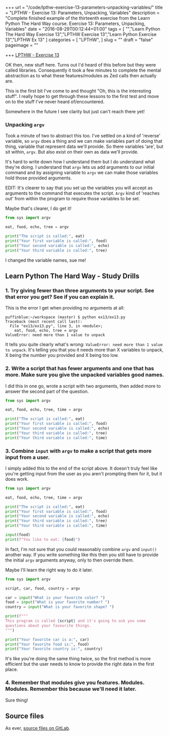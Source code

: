 +++
url = "/code/lpthw-exercise-13-parameters-unpacking-variables/"
title = "LPTHW - Exercise 13: Parameters, Unpacking, Variables"
description = "Complete finished example of the thirteenth exercise from the Learn Python The Hard Way course. Exercise 13: Parameters, Unpacking, Variables"
date = "2016-08-29T00:12:44+01:00"
tags = [
  "","Learn Python The Hard Way Exercise 13","LPTHW Exercise 13","Learn Python Exercise 13","LPTHW Ex 13"
]
categories = [
  "LPTHW",
]
slug = ""
draft = "false"
pageimage = ""

+++
[LPTHW - Exercise 13](http://learnpythonthehardway.org/book/ex13.html)

OK then, new stuff here. Turns out I'd heard of this before but they were called libraries. Consequently it took a few minutes to complete the mental abstraction as to what these features/modules as Zed calls then actually are. 

This is the first bit I've come to and thought "Oh, this is the interesting stuff". I really hope to get through these lessons to the first test and move on to the stuff I've never heard of/encountered. 

Somewhere in the future I see clarity but just can't reach there yet!

### Unpacking `argv`

Took a minute of two to abstract this too. I've settled on a kind of 'reverse' variable, so `argv` does a thing and we can make variables part of doing that thing, variable that represent data we'll provide. So there variables 'are', but sit within, `argv`. But also exist on their own as data we'll provide. 

It's hard to write down how I understand them but I do understand what they're doing. I understand that `argv` lets us add arguments to our initial command and by assigning variable to `argv` we can make those variables hold those provided arguments. 

EDIT: It's clearer to say that you set up the variables you will accept as arguments to the command that executes the script. `Argv` kind of 'reaches out' from within the program to require those variables to be set. 

Maybe that's clearer, I do get it!
 
```python
from sys import argv

eat, food, echo, tree = argv

print("The script is called:", eat)
print("Your first variable is called:", food)
print("Your second variable is called:", echo)
print("Your third variable is called:", tree)
``` 

I changed the variable names, sue me!

## Learn Python The Hard Way - Study Drills

### 1. Try giving fewer than three arguments to your script. See that error you get? See if you can explain it.

This is the error I get when providing no arguments at all:
 
```text
puffinblue:~/workspace (master) $ python ex13/ex13.py 
Traceback (most recent call last):
  File "ex13/ex13.py", line 3, in <module>;
    eat, food, echo, tree = argv
ValueError: need more than 1 value to unpack 
``` 

It tells you quite clearly what's wrong: `ValueError: need more than 1 value to unpack`. It's telling you that you it needs more than X variables to unpack, X being the number you provided and X being too low. 

### 2. Write a script that has fewer arguments and one that has more. Make sure you give the unpacked variables good names.

I did this in one go, wrote a script with two arguments, then added more to answer the second part of the question. 

```python
from sys import argv

eat, food, echo, tree, time = argv

print("The script is called:", eat)
print("Your first variable is called:", food)
print("Your second variable is called:", echo)
print("Your third variable is called:", tree)
print("Your third variable is called:", time)
``` 

### 3. Combine `input` with `argv` to make a script that gets more input from a user.

I simply added this to the end of the script above. It doesn't truly feel like you're getting input from the user as you aren't prompting them for it, but it does work. 

```python
from sys import argv

eat, food, echo, tree, time = argv

print("The script is called:", eat)
print("Your first variable is called:", food)
print("Your second variable is called:", echo)
print("Your third variable is called:", tree)
print("Your third variable is called:", time)

input(food)
print(f"You like to eat: {food}")
``` 

In fact, I'm not sure that you could reasonably combine `argv` and `input()` another way. If you write something like this then you still have to provide the initial `argv` arguments anyway, only to then override them.

Maybe I'll learn the right way to do it later.
 
```python
from sys import argv

script, car, food, country = argv

car = input("What is your favorite color? ")
food = input("What is your favorite number? ")
country = input("What is your favorite shape? ")

print(f"""
This program is called {script} and it's going to ask you some
questions about your favourite things.
""")

print("Your favorite car is a:", car)
print("Your favorite food is:", food)
print("Your favorite country is:", country)
``` 

It's like you're doing the same thing twice, so the first method is more efficient but the user needs to know to provide the right data in the first place. 

### 4. Remember that modules give you features. Modules. Modules. Remember this because we'll need it later.

Sure thing!

## Source files

As ever, [source files on GitLab](https://gitlab.com/josharcher/LPTHW).
